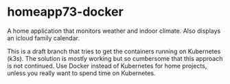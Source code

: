 # homeapp73-docker

A home application that monitors weather and indoor climate. Also displays an icloud family calendar. 

This is a draft branch that tries to get the containers running on Kubernetes (k3s). The solution is mostly working but so cumbersome that this approach is not continued. Use Docker instead of Kubernetes for home projects, unless you really want to spend time on Kubernetes. 